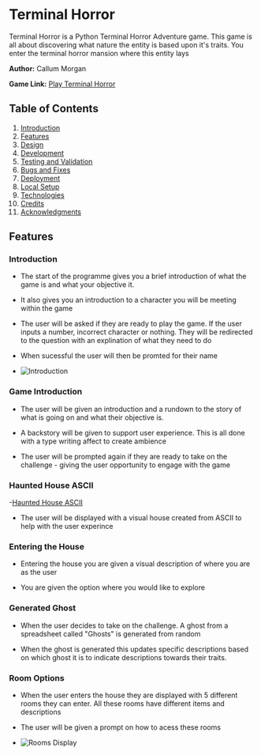 # Terminal Horror

Terminal Horror is a Python Terminal Horror Adventure game. This game is all about discovering what nature the entity is based upon it's traits. You enter the terminal horror mansion where this entity lays

**Author:** Callum Morgan

**Game Link:** [Play Terminal Horror]()

## Table of Contents

1. [Introduction](#introduction)
2. [Features](#features)
3. [Design](#design)
4. [Development](#development)
5. [Testing and Validation](#testing-and-validation)
6. [Bugs and Fixes](#bugs-and-fixes)
7. [Deployment](#deployment)
8. [Local Setup](#local-setup)
9. [Technologies](#technologies)
10. [Credits](#credits)
11. [Acknowledgments](#acknowledgments)

## Features

### Introduction

- The start of the programme gives you a brief introduction of what the game is and what your objective it.
- It also gives you an introduction to a character you will be meeting within the game
- The user will be asked if they are ready to play the game. If the user inputs a number, incorrect character or nothing. They will be redirected to the question with an explination of what they need to do

- When sucessful the user will then be promted for their name

- ![Introduction]()

### Game Introduction

- The user will be given an introduction and a rundown to the story of what is going on and what their objective is.

- A backstory will be given to support user experience. This is all done with a type writing affect to create ambience

- The user will be prompted again if they are ready to take on the challenge - giving the user opportunity to engage with the game

### Haunted House ASCII

-[Haunted House ASCII]()

- The user will be displayed with a visual house created from ASCII to help with the user experince

### Entering the House

- Entering the house you are given a visual description of where you are as the user

- You are given the option where you would like to explore

### Generated Ghost

- When the user decides to take on the challenge. A ghost from a spreadsheet called "Ghosts" is generated from random

- When the ghost is generated this updates specific descriptions based on which ghost it is to indicate descriptions towards their traits.

### Room Options

- When the user enters the house they are displayed with 5 different rooms they can enter. All these rooms have different items and descriptions

- The user will be given a prompt on how to acess these rooms

- ![Rooms Display]()
